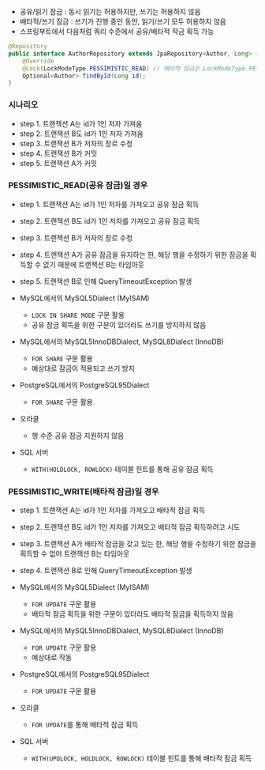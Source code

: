 - 공유/읽기 잠금 : 동시 읽기는 허용하지만, 쓰기는 허용하지 않음
- 배타적/쓰기 잠금 : 쓰기가 진행 중인 동안, 읽기/쓰기 모두 허용하지 않음
- 스프링부트에서 다음처럼 쿼리 수준에서 공유/배타적 작금 획득 가능
```java
@Repository
public interface AuthorRepository extends JpaRepository<Author, Long> {
    @Override
    @Lock(LockModeType.PESSIMISTIC_READ) // 배타적 잠금은 LockModeType.PESSIMISTIC_WRITE
    Optional<Author> findById(Long id);
}
```
### 시나리오
  - step 1. 트랜잭션 A는 id가 1인 저자 가져옴
  - step 2. 트랜잭션 B도 id가 1인 저자 가져옴
  - step 3. 트랜잭션 B가 저자의 장르 수정
  - step 4. 트랜잭션 B가 커밋
  - step 5. 트랜잭션 A가 커밋

### PESSIMISTIC_READ(공유 잠금)일 경우
- step 1. 트랜잭션 A는 id가 1인 저자를 가져오고 공유 잠금 획득
- step 2. 트랜잭션 B도 id가 1인 저자를 가져오고 공유 잠금 획득
- step 3. 트랜잭션 B가 저자의 장르 수정
- step 4. 트랜잭션 A가 공유 잠금을 유지하는 한, 해당 행을 수정하기 위한 잠금을 획득할 수 없기 때문에 트랜잭션 B는 타임아웃
- step 5. 트랜잭션 B로 인해 QueryTimeoutException 발생

- MySQL에서의 MySQL5Dialect (MyISAM)
  - `LOCK IN SHARE MODE` 구문 활용 
  - 공유 잠금 획득을 위한 구문이 있더라도 쓰기를 방지하지 않음
- MySQL에서의 MySQL5InnoDBDialect, MySQL8Dialect (InnoDB)
  - `FOR SHARE` 구문 활용
  - 예상대로 잠금이 적용되고 쓰기 방지
- PostgreSQL에서의 PostgreSQL95Dialect
  - `FOR SHARE` 구문 활용
- 오라클
  - 행 수준 공유 잠금 지원하지 않음
- SQL 서버
  - `WITH(HOLDLOCK, ROWLOCK)` 테이블 힌트를 통해 공유 잠금 획득

### PESSIMISTIC_WRITE(배타적 잠금)일 경우
- step 1. 트랜잭션 A는 id가 1인 저자를 가져오고 배타적 잠금 획득
- step 2. 트랜잭션 B도 id가 1인 저자를 가져오고 배타적 잠금 획득하려고 시도
- step 3. 트랜잭션 A가 배타적 잠금을 갖고 있는 한, 해당 행을 수정하기 위한 잠금을 획득할 수 없어 트랜잭션 B는 타임아웃
- step 4. 트랜잭션 B로 인해 QueryTimeoutException 발생

- MySQL에서의 MySQL5Dialect (MyISAM)
  - `FOR UPDATE` 구문 활용
  - 배타적 잠금 획득을 위한 구문이 있더라도 배타적 잠금을 획득하지 않음
- MySQL에서의 MySQL5InnoDBDialect, MySQL8Dialect (InnoDB)
  - `FOR UPDATE` 구문 활용
  - 예상대로 작동
- PostgreSQL에서의 PostgreSQL95Dialect
  - `FOR UPDATE` 구문 활용
- 오라클
  - `FOR UPDATE`를 통해 배타적 잠금 획득
- SQL 서버
  - `WITH(UPDLOCK, HOLDLOCK, ROWLOCK)` 테이블 힌트를 통해 배타적 잠금 획득
